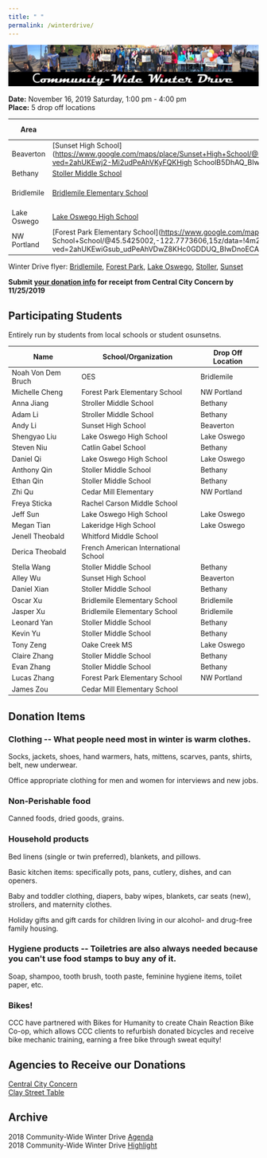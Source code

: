 ```yaml
---
title: " "
permalink: /winterdrive/
---
```

<p><img src="/assets/images/activities/winterdrive3.jpg"></p>  

**Date:** November 16, 2019 Saturday, 1:00 pm - 4:00 pm  
**Place:** 5 drop off locations  

| Area | School | Spot if Specified |
| --- | --- | --- |
| Beaverton | [Sunset High School](https://www.google.com/maps/place/Sunset+High+School/@45.5281211,-122.8205103,15z/data=!4m2!3m1!1s0x0:0xee13c5fd283ea1a8?ved=2ahUKEwj2-Mi2udPeAhVKyFQKHigh SchoolB5DhAQ_BIwCnoECAUQCA) | Parking lot next to NW Cornell Rd|
| Bethany | [Stoller Middle School](https://www.google.com/maps/place/Stoller+Middle+School/@45.557277,-122.822358,15z/data=!4m2!3m1!1s0x0:0x8ed51b34f0447f22?ved=2ahUKEwj43-zdudPeAhVO7VQKHe5DBqkQ_BIwD3oECAYQCA) | |
| Bridlemile | [Bridlemile Elementary School](https://www.google.com/maps/place/Bridlemile+Elementary+School/@45.4938972,-122.7394808,15z/data=!4m5!3m4!1s0x0:0x8fddf0e8820345a8!8m2!3d45.49172!4d-122.7242933) | Hamilton Park Playground |
| Lake Oswego | [Lake Oswego High School](https://www.google.com/maps/place/Lake+Oswego+Senior+High+School/@45.4275204,-122.7024808,15z/data=!4m5!3m4!1s0x0:0xca28633b2e16a0ea!8m2!3d45.4275204!4d-122.7024808) | |
| NW Portland | [Forest Park Elementary School](https://www.google.com/maps/place/Forest+Park+Elementary School+School/@45.5425002,-122.7773606,15z/data=!4m2!3m1!1s0x0:0x539640c237e4d9fb?ved=2ahUKEwiGsub_udPeAhVDwZ8KHc0GDDUQ_BIwDnoECAYQCA) | |

Winter Drive flyer: [Bridlemile](/assets/images/activities/2019_flyer_bridlemile.jpg), [Forest Park](/assets/images/activities/2019_flyer_fpe.jpg), [Lake Oswego](/assets/images/activities/2019_flyer_lo.jpg), [Stoller](/assets/images/activities/2019_flyer_stoller.jpg), [Sunset](/assets/images/activities/2019_flyer_sunset.jpg)

**Submit [your donation info](https://docs.google.com/forms/d/e/1FAIpQLSct78I3RXGklzBKVtcKeG8pKZFn7iVZHex3PP3HI6wuI1JdJg/viewform?vc=0&c=0&w=1) for receipt from Central City Concern by 11/25/2019**

## Participating Students

Entirely run by students from local schools or student osunsetns.

| Name | School/Organization | Drop Off Location |
| --- | --- | --- |
| Noah Von Dem Bruch | OES | Bridlemile |
| Michelle Cheng | Forest Park Elementary School | NW Portland |
| Anna Jiang | Stroller Middle School | Bethany |
| Adam Li | Stroller Middle School | Bethany |
| Andy Li | Sunset High School | Beaverton |
| Shengyao Liu | Lake Oswego High School | Lake Oswego |
| Steven Niu | Catlin Gabel School | Bethany |
| Daniel Qi | Lake Oswego High School | Lake Oswego |
| Anthony Qin | Stoller Middle School | Bethany |
| Ethan Qin | Stoller Middle School | Bethany |
| Zhi Qu | Cedar Mill Elementary | NW Portland |
| Freya Sticka | Rachel Carson Middle School | |
| Jeff Sun | Lake Oswego High School | Lake Oswego |
| Megan Tian | Lakeridge High School | Lake Oswego |
| Jenell Theobald | Whitford Middle School | |
| Derica Theobald | French American International School | |
| Stella Wang | Stoller Middle School | Bethany |
| Alley Wu | Sunset High School | Beaverton |
| Daniel Xian | Stoller Middle School | Bethany |
| Oscar Xu | Bridlemile Elementary School | Bridlemile |
| Jasper Xu | Bridlemile Elementary School | Bridlemile |
| Leonard Yan | Stoller Middle School | Bethany |
| Kevin Yu | Stoller Middle School | Bethany |
| Tony Zeng | Oake Creek MS| Lake Oswego |
| Claire Zhang | Stoller Middle School | Bethany |
| Evan Zhang | Stoller Middle School | Bethany |
| Lucas Zhang | Forest Park Elementary School | NW Portland |
| James Zou | Cedar Mill Elementary School | |

## Donation Items

### Clothing -- What people need most in winter is warm clothes.

Socks, jackets, shoes, hand warmers, hats, mittens, scarves, pants, shirts, belt, new underwear.

Office appropriate clothing for men and women for interviews and new jobs.

### Non-Perishable food

Canned foods, dried goods, grains.

### Household products

Bed linens (single or twin preferred), blankets, and pillows.

Basic kitchen items: specifically pots, pans, cutlery, dishes, and can openers.

Baby and toddler clothing, diapers, baby wipes, blankets, car seats (new), strollers, and maternity clothes.

Holiday gifts and gift cards for children living in our alcohol- and drug-free family housing.

### Hygiene products -- Toiletries are also always needed because you can't use food stamps to buy any of it.

Soap, shampoo, tooth brush, tooth paste, feminine hygiene items, toilet paper, etc.

### Bikes!

CCC have partnered with Bikes for Humanity to create Chain Reaction Bike Co-op, which allows CCC clients to refurbish donated bicycles and receive bike mechanic training, earning a free bike through sweat equity!

## Agencies to Receive our Donations

[Central City Concern](http://www.centralcityconcern.org/)  
[Clay Street Table](http://claystreettable.org/)  

## Archive

2018 Community-Wide Winter Drive [Agenda](/assets/pdf/community-winter-drive-2018.pdf)  
2018 Community-Wide Winter Drive [Highlight](http://pdxchinese.org/winter-drive-2018/)  
